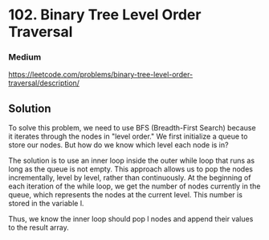 # 102. Binary Tree Level Order Traversal

### Medium

https://leetcode.com/problems/binary-tree-level-order-traversal/description/

## Solution

To solve this problem, we need to use BFS (Breadth-First Search) because it iterates through the nodes in "level order." We first initialize a queue to store our nodes. But how do we know which level each node is in?

The solution is to use an inner loop inside the outer while loop that runs as long as the queue is not empty. This approach allows us to pop the nodes incrementally, level by level, rather than continuously. At the beginning of each iteration of the while loop, we get the number of nodes currently in the queue, which represents the nodes at the current level. This number is stored in the variable l.

Thus, we know the inner loop should pop l nodes and append their values to the result array.